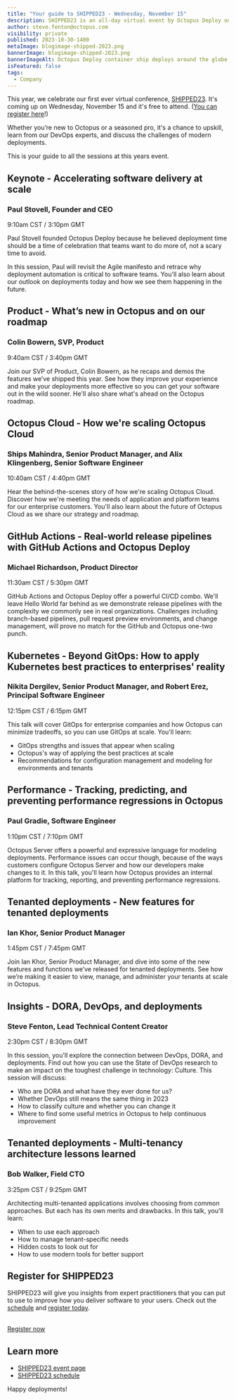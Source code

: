 ```yaml
---
title: "Your guide to SHIPPED23 - Wednesday, November 15"
description: SHIPPED23 is an all-day virtual event by Octopus Deploy on November 15, 2023. Join us for discussions about managing complex hybrid deployments at scale.
author: steve.fenton@octopus.com
visibility: private
published: 2023-10-30-1400
metaImage: blogimage-shipped-2023.png
bannerImage: blogimage-shipped-2023.png
bannerImageAlt: Octopus Deploy container ship deploys around the globe with buildings and the DevOps infinity.
isFeatured: false
tags: 
  - Company
---
```


This year, we celebrate our first ever virtual conference, [SHIPPED23](https://octopus.com/shipped). It's coming up on Wednesday, November 15 and it's free to attend. ([You can register here](https://streamyard.com/watch/jpEyzQR8W7qr)!)

Whether you’re new to Octopus or a seasoned pro, it's a chance to upskill, learn from our DevOps experts, and discuss the challenges of modern deployments. 

This is your guide to all the sessions at this years event.

## Keynote - Accelerating software delivery at scale

### Paul Stovell, Founder and CEO 
9:10am CST / 3:10pm GMT

Paul Stovell founded Octopus Deploy because he believed deployment time should be a time of celebration that teams want to do more of, not a scary time to avoid.

In this session, Paul will revisit the Agile manifesto and retrace why deployment automation is critical to software teams. You'll also learn about our outlook on deployments today and how we see them happening in the future.

## Product - What’s new in Octopus and on our roadmap

### Colin Bowern, SVP, Product 
9:40am CST / 3:40pm GMT

Join our SVP of Product, Colin Bowern, as he recaps and demos the features we’ve shipped this year. See how they improve your experience and make your deployments more effective so you can get your software out in the wild sooner. He'll also share what's ahead on the Octopus roadmap.

## Octopus Cloud - How we're scaling Octopus Cloud

### Ships Mahindra, Senior Product Manager, and Alix Klingenberg, Senior Software Engineer 
10:40am CST / 4:40pm GMT

Hear the behind-the-scenes story of how we're scaling Octopus Cloud. Discover how we're meeting the needs of application and platform teams for our enterprise customers. You'll also learn about the future of Octopus Cloud as we share our strategy and roadmap.

## GitHub Actions - Real-world release pipelines with GitHub Actions and Octopus Deploy

### Michael Richardson, Product Director
11:30am CST / 5:30pm GMT

GitHub Actions and Octopus Deploy offer a powerful CI/CD combo. We'll leave Hello World far behind as we demonstrate release pipelines with the complexity we commonly see in real organizations. Challenges including branch-based pipelines, pull request preview environments, and change management, will prove no match for the GitHub and Octopus one-two punch.

## Kubernetes - Beyond GitOps: How to apply Kubernetes best practices to enterprises' reality

### Nikita Dergilev, Senior Product Manager, and Robert Erez, Principal Software Engineer
12:15pm CST / 6:15pm GMT

This talk will cover GitOps for enterprise companies and how Octopus can minimize tradeoffs, so you can use GitOps at scale. You'll learn:

- GitOps strengths and issues that appear when scaling
- Octopus's way of applying the best practices at scale
- Recommendations for configuration management and modeling for environments and tenants

## Performance - Tracking, predicting, and preventing performance regressions in Octopus

### Paul Gradie, Software Engineer
1:10pm CST / 7:10pm GMT

Octopus Server offers a powerful and expressive language for modeling deployments. Performance issues can occur though, because of the ways customers configure Octopus Server and how our developers make changes to it. In this talk, you'll learn how Octopus provides an internal platform for tracking, reporting, and preventing performance regressions.

## Tenanted deployments - New features for tenanted deployments

### Ian Khor, Senior Product Manager
1:45pm CST / 7:45pm GMT

Join Ian Khor, Senior Product Manager, and dive into some of the new features and functions we’ve released for tenanted deployments. See how we’re making it easier to view, manage, and administer your tenants at scale in Octopus.

## Insights - DORA, DevOps, and deployments

### Steve Fenton, Lead Technical Content Creator
2:30pm CST / 8:30pm GMT

In this session, you'll explore the connection between DevOps, DORA, and deployments. Find out how you can use the State of DevOps research to make an impact on the toughest challenge in technology: Culture. This session will discuss:

- Who are DORA and what have they ever done for us?
- Whether DevOps still means the same thing in 2023
- How to classify culture and whether you can change it
- Where to find some useful metrics in Octopus to help continuous improvement

## Tenanted deployments - Multi-tenancy architecture lessons learned

### Bob Walker, Field CTO
3:25pm CST / 9:25pm GMT

Architecting multi-tenanted applications involves choosing from common approaches. But each has its own merits and drawbacks. In this talk, you'll learn:

- When to use each approach
- How to manage tenant-specific needs
- Hidden costs to look out for
- How to use modern tools for better support

## Register for SHIPPED23

SHIPPED23 will give you insights from expert practitioners that you can put to use to improve how you deliver software to your users. Check out the [schedule](https://octopus.com/shipped/schedule) and [register today](https://streamyard.com/watch/jpEyzQR8W7qr).

\
<span><a class="btn btn-success" href="https://streamyard.com/watch/jpEyzQR8W7qr">Register now</a></span>

## Learn more

- [SHIPPED23 event page](https://octopus.com/shipped)
- [SHIPPED23 schedule](https://octopus.com/shipped/schedule)

Happy deployments!